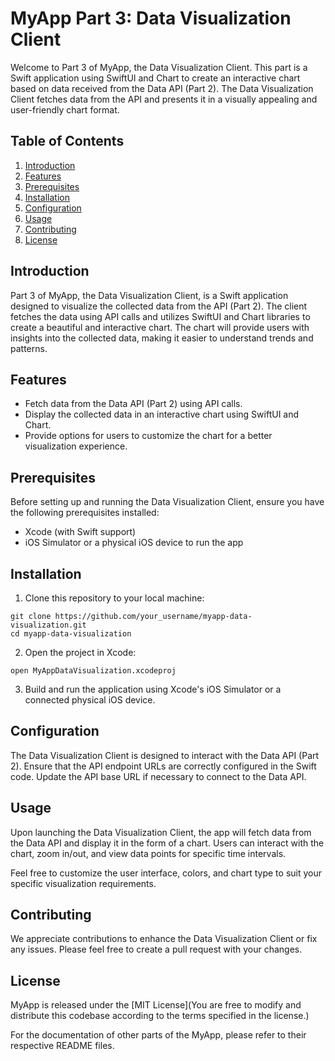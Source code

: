 # MyApp Part 3: Data Visualization Client

Welcome to Part 3 of MyApp, the Data Visualization Client. This part is a Swift application using SwiftUI and Chart to create an interactive chart based on data received from the Data API (Part 2). The Data Visualization Client fetches data from the API and presents it in a visually appealing and user-friendly chart format.

## Table of Contents
1. [Introduction](#introduction)
2. [Features](#features)
3. [Prerequisites](#prerequisites)
4. [Installation](#installation)
5. [Configuration](#configuration)
6. [Usage](#usage)
7. [Contributing](#contributing)
8. [License](#license)

## Introduction

Part 3 of MyApp, the Data Visualization Client, is a Swift application designed to visualize the collected data from the API (Part 2). The client fetches the data using API calls and utilizes SwiftUI and Chart libraries to create a beautiful and interactive chart. The chart will provide users with insights into the collected data, making it easier to understand trends and patterns.

## Features

- Fetch data from the Data API (Part 2) using API calls.
- Display the collected data in an interactive chart using SwiftUI and Chart.
- Provide options for users to customize the chart for a better visualization experience.

## Prerequisites

Before setting up and running the Data Visualization Client, ensure you have the following prerequisites installed:

- Xcode (with Swift support)
- iOS Simulator or a physical iOS device to run the app

## Installation

1. Clone this repository to your local machine:

```
git clone https://github.com/your_username/myapp-data-visualization.git
cd myapp-data-visualization
```

2. Open the project in Xcode:

```
open MyAppDataVisualization.xcodeproj
```

3. Build and run the application using Xcode's iOS Simulator or a connected physical iOS device.

## Configuration

The Data Visualization Client is designed to interact with the Data API (Part 2). Ensure that the API endpoint URLs are correctly configured in the Swift code. Update the API base URL if necessary to connect to the Data API.

## Usage

Upon launching the Data Visualization Client, the app will fetch data from the Data API and display it in the form of a chart. Users can interact with the chart, zoom in/out, and view data points for specific time intervals.

Feel free to customize the user interface, colors, and chart type to suit your specific visualization requirements.

## Contributing

We appreciate contributions to enhance the Data Visualization Client or fix any issues. Please feel free to create a pull request with your changes.

## License

MyApp is released under the [MIT License](You are free to modify and distribute this codebase according to the terms specified in the license.)

For the documentation of other parts of the MyApp, please refer to their respective README files.
